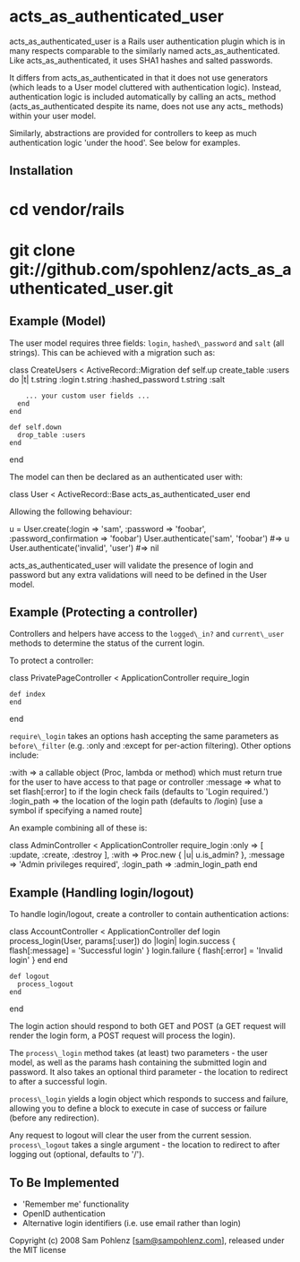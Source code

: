 acts\_as\_authenticated\_user
==========================

acts\_as\_authenticated\_user is a Rails user authentication plugin which is in many respects comparable to the similarly named acts\_as\_authenticated. Like acts\_as\_authenticated, it uses SHA1 hashes and salted passwords.

It differs from acts\_as\_authenticated in that it does not use generators (which leads to a User model cluttered with authentication logic). Instead, authentication logic is included automatically by calling an acts\_ method (acts\_as\_authenticated despite its name, does not use any acts\_ methods) within your user model.

Similarly, abstractions are provided for controllers to keep as much authentication logic 'under the hood'. See below for examples.


Installation
------------

  # cd vendor/rails
  # git clone git://github.com/spohlenz/acts_as_authenticated_user.git


Example (Model)
---------------

The user model requires three fields: `login`, `hashed\_password` and `salt` (all strings). This can be achieved with a migration such as:

  class CreateUsers < ActiveRecord::Migration
    def self.up
      create_table :users do |t|
        t.string :login
        t.string :hashed_password
        t.string :salt
        
        ... your custom user fields ...
      end
    end
    
    def self.down
      drop_table :users
    end
  end

The model can then be declared as an authenticated user with:

  class User < ActiveRecord::Base
    acts_as_authenticated_user
  end

Allowing the following behaviour:

  u = User.create(:login => 'sam', :password => 'foobar', :password_confirmation => 'foobar')
  User.authenticate('sam', 'foobar') #=> u
  User.authenticate('invalid', 'user') #=> nil

acts\_as\_authenticated_user will validate the presence of login and password but any extra validations will need to be defined in the User model.


Example (Protecting a controller)
---------------------------------

Controllers and helpers have access to the `logged\_in?` and `current\_user` methods to determine the status of the current login.

To protect a controller:

  class PrivatePageController < ApplicationController
    require_login

    def index
    end
  end

`require\_login` takes an options hash accepting the same parameters as `before\_filter` (e.g. :only and :except for per-action filtering). Other options include:

 :with => a callable object (Proc, lambda or method) which must return true for the user to have access to that page or controller
 :message => what to set flash[:error] to if the login check fails (defaults to 'Login required.')
 :login_path => the location of the login path (defaults to /login) [use a symbol if specifying a named route]
 
An example combining all of these is:

  class AdminController < ApplicationController
    require_login :only => [ :update, :create, :destroy ],
                  :with => Proc.new { |u| u.is_admin? },
                  :message => 'Admin privileges required',
                  :login_path => :admin_login_path
  end


Example (Handling login/logout)
-------------------------------

To handle login/logout, create a controller to contain authentication actions:

  class AccountController < ApplicationController
    def login
      process_login(User, params[:user]) do |login|
        login.success { flash[:message] = 'Successful login' }
        login.failure { flash[:error] = 'Invalid login' }
      end
    end
  
    def logout
      process_logout
    end
  end

The login action should respond to both GET and POST (a GET request will render the login form, a POST request will process the login).

The `process\_login` method takes (at least) two parameters - the user model, as well as the params hash containing the submitted login and password. It also takes an optional third parameter - the location to redirect to after a successful login.

`process\_login` yields a login object which responds to success and failure, allowing you to define a block to execute in case of success or failure (before any redirection).

Any request to logout will clear the user from the current session. `process\_logout` takes a single argument - the location to redirect to after logging out (optional, defaults to '/').


To Be Implemented
-----------------

 - 'Remember me' functionality
 - OpenID authentication
 - Alternative login identifiers (i.e. use email rather than login)


Copyright (c) 2008 Sam Pohlenz [<sam@sampohlenz.com>], released under the MIT license
